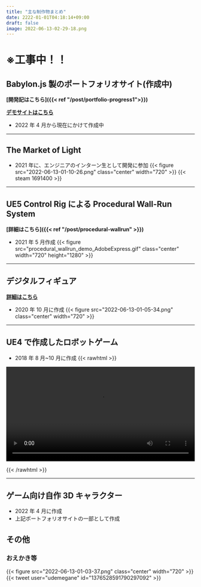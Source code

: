 ```yaml
---
title: "主な制作物まとめ"
date: 2222-01-01T04:18:14+09:00
draft: false
image: 2022-06-13-02-29-18.png
---
```


# ※工事中！！

## Babylon.js 製のポートフォリオサイト(作成中)

**[開発記はこちら]({{< ref "/post/portfolio-progress1">}})**

**[デモサイトはこちら](https://udemegane.net)**

- 2022 年 4 月から現在にかけて作成中

---

## The Market of Light

- 2021 年に、エンジニアのインターン生として開発に参加
  {{< figure src="2022-06-13-01-10-26.png" class="center" width="720" >}}
  {{< steam 1691400 >}}

---

## UE5 Control Rig による Procedural Wall-Run System

**[詳細はこちら]({{< ref "/post/procedural-wallrun" >}})**

- 2021 年 5 月作成
  {{< figure src="procedural_wallrun_demo_AdobeExpress.gif" class="center" width="720" height="1280" >}}

---

## デジタルフィギュア

**[詳細はこちら](https://blog.misw.jp/entry/2020/12/24/000000)**

- 2020 年 10 月に作成
  {{< figure src="2022-06-13-01-05-34.png" class="center" width="720" >}}

---

## UE4 で作成したロボットゲーム

- 2018 年 8 月~10 月に作成
  {{< rawhtml >}}

<video width=100% controls autoplay>
    <source src="/videos/ue4_robot_captcha.mp4" type="video/mp4">
    Your browser does not support the video tag.  
</video>

{{< /rawhtml >}}

---

## ゲーム向け自作 3D キャラクター

- 2022 年 4 月に作成
- 上記ポートフォリオサイトの一部として作成

## その他

### おえかき等

{{< figure src="2022-06-13-01-03-37.png" class="center" width="720" >}}
{{< tweet user="udemegane" id="1376528591790297092" >}}
